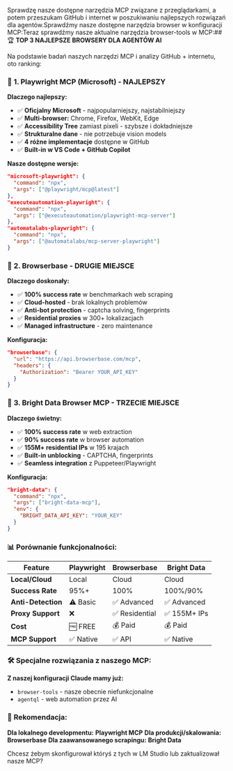 Sprawdzę nasze dostępne narzędzia MCP związane z przeglądarkami, a potem przeszukam GitHub i internet w poszukiwaniu najlepszych rozwiązań dla agentów.Sprawdźmy nasze dostępne narzędzia browser w konfiguracji MCP:Teraz sprawdźmy nasze aktualne narzędzia browser-tools w MCP:## 🏆 **TOP 3 NAJLEPSZE BROWSERY DLA AGENTÓW AI**

Na podstawie badań naszych narzędzi MCP i analizy GitHub + internetu, oto ranking:

### 🥇 **1. Playwright MCP (Microsoft) - NAJLEPSZY**

**Dlaczego najlepszy:**
- ✅ **Oficjalny Microsoft** - najpopularniejszy, najstabilniejszy
- ✅ **Multi-browser:** Chrome, Firefox, WebKit, Edge
- ✅ **Accessibility Tree** zamiast pixeli - szybsze i dokładniejsze
- ✅ **Strukturalne dane** - nie potrzebuje vision models
- ✅ **4 różne implementacje** dostępne w GitHub
- ✅ **Built-in w VS Code + GitHub Copilot**

**Nasze dostępne wersje:**
```json
"microsoft-playwright": {
  "command": "npx", 
  "args": ["@playwright/mcp@latest"]
},
"executeautomation-playwright": {
  "command": "npx",
  "args": ["@executeautomation/playwright-mcp-server"]
},
"automatalabs-playwright": {
  "command": "npx",
  "args": ["@automatalabs/mcp-server-playwright"]
}
```

### 🥈 **2. Browserbase - DRUGIE MIEJSCE**

**Dlaczego doskonały:**
- ✅ **100% success rate** w benchmarkach web scraping
- ✅ **Cloud-hosted** - brak lokalnych problemów
- ✅ **Anti-bot protection** - captcha solving, fingerprints
- ✅ **Residential proxies** w 300+ lokalizacjach
- ✅ **Managed infrastructure** - zero maintenance

**Konfiguracja:**
```json
"browserbase": {
  "url": "https://api.browserbase.com/mcp",
  "headers": {
    "Authorization": "Bearer YOUR_API_KEY"
  }
}
```

### 🥉 **3. Bright Data Browser MCP - TRZECIE MIEJSCE**

**Dlaczego świetny:**
- ✅ **100% success rate** w web extraction
- ✅ **90% success rate** w browser automation
- ✅ **155M+ residential IPs** w 195 krajach
- ✅ **Built-in unblocking** - CAPTCHA, fingerprints
- ✅ **Seamless integration** z Puppeteer/Playwright

**Konfiguracja:**
```json
"bright-data": {
  "command": "npx",
  "args": ["bright-data-mcp"],
  "env": {
    "BRIGHT_DATA_API_KEY": "YOUR_KEY"
  }
}
```

### 📊 **Porównanie funkcjonalności:**

| Feature | Playwright | Browserbase | Bright Data |
|---------|------------|-------------|-------------|
| **Local/Cloud** | Local | Cloud | Cloud |
| **Success Rate** | 95%+ | 100% | 100%/90% |
| **Anti-Detection** | ⚠️ Basic | ✅ Advanced | ✅ Advanced |
| **Proxy Support** | ❌ | ✅ Residential | ✅ 155M+ IPs |
| **Cost** | 🆓 FREE | 💰 Paid | 💰 Paid |
| **MCP Support** | ✅ Native | ✅ API | ✅ Native |

### 🛠 **Specjalne rozwiązania z naszego MCP:**

**Z naszej konfiguracji Claude mamy już:**
- `browser-tools` - nasze obecnie niefunkcjonalne
- `agentql` - web automation przez AI

### 🚀 **Rekomendacja:**

**Dla lokalnego developmentu:** **Playwright MCP**
**Dla produkcji/skalowania:** **Browserbase** 
**Dla zaawansowanego scrapingu:** **Bright Data**

Chcesz żebym skonfigurował któryś z tych w LM Studio lub zaktualizował nasze MCP?